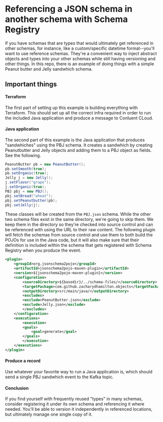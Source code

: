 # Referencing a JSON schema in another schema with Schema Registry

If you have schemas that are types that would ultimately get referenced in other schemas, for instance, like a custom/specific datetime format--you'll want to use reference schemas. They're a convenient way to inject abstract objects and types into your other schemas while still having versioning and other things. In this repo, there is an example of doing things with a simple Peanut butter and Jelly sandwhich schema. 

## Important things

#### Terraform

The first part of setting up this example is building everything with Terraform. This should set up all the correct infra required in order to run the included Java application and produce a message to Conluent CLoud.

#### Java application

The second part of this example is the Java application that produces "sandwhiches" using the PBJ schema. It creates a sandwhich by creating Peanutbutter and Jelly objects and adding them to a PBJ object as fields. See the following.

```java
PeanutButter pb = new PeanutButter();
pb.setSmooth(true);
pb.setOrganic(true);
Jelly j = new Jelly();
j.setFlavor("grape");
j.setOrganic(true);
PBJ pbj = new PBJ();
pbj.setBread("wheat");
pbj.setPeanutbutter(pb);
pbj.setJelly(j);
```

These classes will be created from the `PBJ.json` schema. While the other two schema files exist in the same directory, we're going to skip them. We keep them in the directory so they're checked into source control and can be referenced with using the URL to their raw content. The following plugin will fetch the schemas from source control and use them to both build the POJOs for use in the Java code, but it will also make sure that their definition is included within the schema that gets registered with Schema Registry when you produce the event. 

```xml
<plugin>
    <groupId>org.jsonschema2pojo</groupId>
    <artifactId>jsonschema2pojo-maven-plugin</artifactId>
    <version>${jsonschema2pojo-maven-plugin}</version>
    <configuration>
        <sourceDirectory>${basedir}/../schema-files/</sourceDirectory>
        <targetPackage>com.github.zacharydhamilton.objects</targetPackage>
        <outputDirectory>src/main/java/</outputDirectory>
        <excludes>
        <exclude>PeanutButter.json</exclude>
        <exclude>Jelly.json</exclude>
        </excludes>
    </configuration>
    <executions>
        <execution>
        <goals>
            <goal>generate</goal>
        </goals>
        </execution>
    </executions>
</plugin>
```

#### Produce a record

Use whatever your favorite way to run a Java application is, which should send a single PBJ sandwhich event to the Kafka topic. 

#### Conclusion

If you find yourself with frequently reused "types" in many schemas, consider registering it under its own schema and referencing it where needed. You'll be able to version it independently in referenced locations, but ultimately manage one single copy of it. 